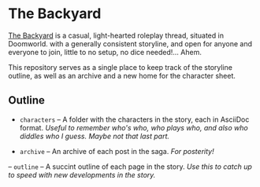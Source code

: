 # The Backyard

[The Backyard](https://www.doomworld.com/forum/topic/121747-the-backyard/) is a casual, light-hearted roleplay thread, situated in Doomworld. with a generally consistent storyline, and open for anyone and everyone to join, little to no setup, no dice needed!... Ahem.

This repository serves as a single place to keep track of the storyline outline, as well as an archive and a new home for the character sheet.

## Outline

- `characters` – A folder with the characters in the story, each in AsciiDoc format. *Useful to remember who's who, who plays who, and also who diddles who I guess. Maybe not that last part.*

- `archive` – An archive of each post in the saga. *For posterity!*

– `outline` – A succint outline of each page in the story. *Use this to catch up to speed with new developments in the story.*

